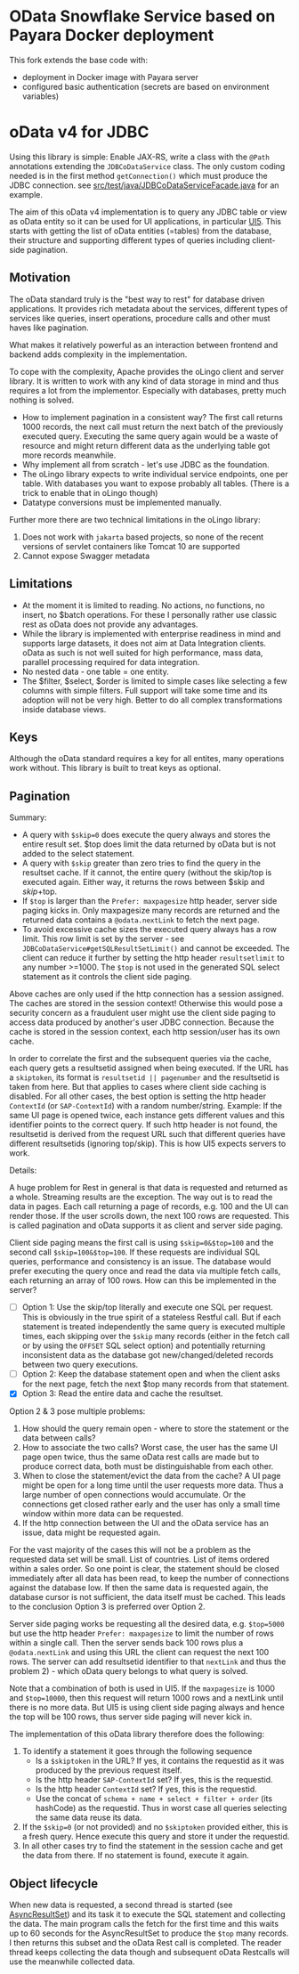 # OData Snowflake Service based on Payara Docker deployment

This fork extends the base code with:
- deployment in Docker image with Payara server
- configured basic authentication (secrets are based on environment variables)


# oData v4 for JDBC

Using this library is simple: Enable JAX-RS, write a class with the `@Path` annotations extending the `JDBCoDataService` class.
The only custom coding needed is in the first method `getConnection()` which must produce the JDBC connection.
see [src/test/java/JDBCoDataServiceFacade.java](https://github.com/rtdi/JDBCoData/blob/master/src/test/java/JDBCoDataServiceFacade.java) for an  example.

The aim of this oData v4 implementation is to query any JDBC table or view as oData entity so it can be used for UI applications, in particular [UI5](https://github.com/SAP/openui5). This starts with getting the list of oData entities (=tables) from the database, their structure and supporting different types of queries including client-side pagination.

## Motivation

The oData standard truly is the "best way to rest" for database driven applications. It provides rich metadata about the services, different types of services like queries, insert operations, procedure calls and other must haves like pagination.

What makes it relatively powerful as an interaction between frontend and backend adds complexity in the implementation.

To cope with the complexity, Apache provides the oLingo client and server library. It is written to work with any kind of data storage in mind and thus requires a lot from the implementor. Especially with databases, pretty much nothing is solved.

* How to implement pagination in a consistent way? The first call returns 1000 records, the next call must return the next batch of the previously executed query. Executing the same query again would be a waste of resource and might return different data as the underlying table got more records meanwhile.
* Why implement all from scratch - let's use JDBC as the foundation.
* The oLingo library expects to write individual service endpoints, one per table. With databases you want to expose probably all tables. (There is a trick to enable that in oLingo though)
* Datatype conversions must be implemented manually.

Further more there are two technical limitations in the oLingo library:
1. Does not work with `jakarta` based projects, so none of the recent versions of servlet containers like Tomcat 10 are supported
2. Cannot expose Swagger metadata


## Limitations

- At the moment it is limited to reading. No actions, no functions, no insert, no $batch operations. For these I personally rather use classic rest as oData does not provide any advantages.
- While the library is implemented with enterprise readiness in mind and supports large datasets, it does not aim at Data Integration clients. oData as such is not well suited for high performance, mass data, parallel processing required for data integration.
- No nested data - one table = one entity.
- The $filter, $select, $order is limited to simple cases like selecting a few columns with simple filters. Full support will take some time and its adoption will not be very high. Better to do all complex transformations inside database views.


## Keys

Although the oData standard requires a key for all entites, many operations work without. This library is built to treat keys as optional.


## Pagination

Summary:

 - A query with `$skip=0` does execute the query always and stores the entire result set. $top does limit the data returned by oData but is not added to the select statement.
 - A query with `$skip` greater than zero tries to find the query in the resultset cache. If it cannot, the entire query (without the skip/top is executed again. Either way, it returns the rows between $skip and $skip+$top.
 - If `$top` is larger than the `Prefer: maxpagesize` http header, server side paging kicks in. Only maxpagesize many records are returned and the returned data contains a `@odata.nextLink` to fetch the next page.
 - To avoid excessive cache sizes the executed query always has a row limit. This row limit is set by the server - see `JDBCoDataService#getSQLResultSetLimit()` and cannot  be exceeded. The client can reduce it further by setting the http header `resultsetlimit` to any number &gt;=1000. The `$top` is not used in the generated SQL select statement as it controls the client side paging.
 
Above caches are only used if the http connection has a session assigned. The caches are stored in the session context! Otherwise this would pose a security concern as a fraudulent user might use the client side paging to access data produced by another's user JDBC connection. Because the cache is stored in the session context, each http session/user has its own cache.

In order to correlate the first and the subsequent queries via the cache, each query gets a resultsetid assigned when being executed.
If the URL has a `skiptoken`, its format is `resultsetid || pagenumber` and the resultsetid is taken from here. But that applies to cases where client side caching is disabled.
For all other cases, the best option is setting the http header `ContextId` (or `SAP-ContextId`) with a random number/string. Example: If the same UI page is opened twice, each instance gets different values and this identifier points to the correct query.
If such http header is not found, the resultsetid is derived from the request URL such that different queries have different resultsetids (ignoring top/skip). This is how UI5 expects servers to work.


Details:

A huge problem for Rest in general is that data is requested and returned as a whole. Streaming results are the exception.
The way out is to read the data in pages. Each call returning a page of records, e.g. 100 and the UI can render those. If the user scrolls down, the next 100 rows are requested.
This is called pagination and oData supports it as client and server side paging.

Client side paging means the first call is using `$skip=0&$top=100` and the second call `$skip=100&$top=100`. 
If these requests are individual SQL queries, performance and consistency is an issue. The database would prefer executing the query once and read the data via multiple fetch calls, each returning an array of 100 rows.
How can this be implemented in the server?

 - [ ] Option 1: Use the skip/top literally and execute one SQL per request. This is obviously in the true spirit of a stateless Restful call. But if each statement is treated independently the same query is executed multiple times, each skipping over the `$skip` many records (either in the fetch call or by using the `OFFSET` SQL select option) and potentially returning inconsistent data as the database got new/changed/deleted records between two query executions.
 - [ ] Option 2: Keep the database statement open and when the client asks for the next page, fetch the next $top many records from that statement.
 - [x] Option 3: Read the entire data and cache the resultset.

Option 2 & 3 pose multiple problems:
1. How should the query remain open - where to store the statement or the data between calls?
2. How to associate the two calls? Worst case, the user has the same UI page open twice, thus the same oData rest calls are made but to produce correct data, both must be distinguishable from each other.
3. When to close the statement/evict the data from the cache? A UI page might be open for a long time until the user requests more data. Thus a large number of open connections would accumulate. Or the connections get closed rather early and the user has only a small time window within more data can be requested.
4. If the http connection between the UI and the oData service has an issue, data might be requested again.

For the vast majority of the cases this will not be a problem as the requested data set will be small. List of countries. List of items ordered within a sales order. So one point is clear, the statement should be closed immediately after all data has been read, to keep the number of connections against the database low. If then the same data is requested again, the database cursor is not sufficient, the data itself must be cached.
This leads to the conclusion Option 3 is preferred over Option 2.


Server side paging works be requesting all the desired data, e.g. `$top=5000` but use the http header `Prefer: maxpagesize` to limit the number of rows within a single call. Then the server sends back 100 rows plus a `@odata.nextLink` and using this URL the client can request the next 100 rows. The server can add resultsetid identifier to that `nextLink` and thus the problem 2) - which oData query belongs to what query is solved.

Note that a combination of both is used in UI5. If the `maxpagesize` is 1000 and `$top=10000`, then this request will return 1000 rows and a nextLink until there is no more data. But UI5 is using client side paging always and hence the top will be 100 rows, thus server side paging will never kick in.

The implementation of this oData library therefore does the following:

1. To identify a statement it goes through the following sequence
   - Is a `$skiptoken` in the URL? If yes, it contains the requestid as it was produced by the previous request itself.
   - Is the http header `SAP-ContextId` set? If yes, this is the requestid.
   - Is the http header `ContextId` set? If yes, this is the requestid.
   - Use the concat of `schema + name + select + filter + order` (its hashCode) as the requestid. Thus in worst case all queries selecting the same data reuse its data.
2. If the `$skip=0` (or not provided) and no `$skiptoken` provided either, this is a fresh query. Hence execute this query and store it under the requestid.
3. In all other cases try to find the statement in the session cache and get the data from there. If no statement is found, execute it again.


## Object lifecycle

When new data is requested, a second thread is started (see [AsyncResultSet](https://github.com/rtdi/JDBCoData/blob/master/src/main/java/io/rtdi/appcontainer/odata/AsyncResultSet.java)) and its task it to execute the SQL statement and collecting the data. The main program calls the fetch for the first time and this waits up to 60 seconds for the AsyncResultSet to produce the `$top` many records. I then returns this subset and the oData Rest call is completed. 
The reader thread keeps collecting the data though and subsequent oData Restcalls will use the meanwhile collected data.



